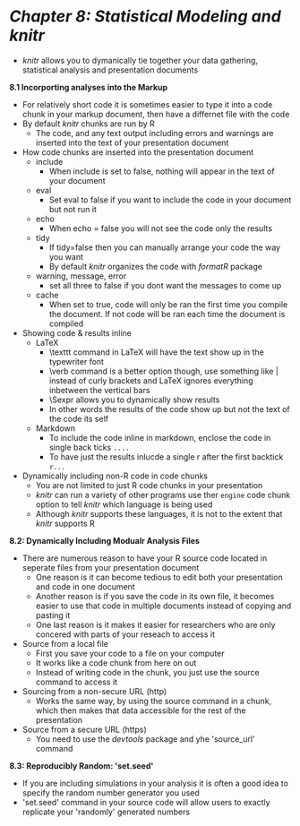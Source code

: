 **_Chapter 8: Statistical Modeling and knitr_**
========================================================
- _knitr_ allows you to dymanically tie together your data gathering, statistical analysis and presentation documents  

**8.1 Incorporting analyses into the Markup**
- For relatively short code it is sometimes easier to type it into a code chunk in your markup document, then have a differnet file with the code
- By default _knitr_ chunks are run by R 
  - The code, and any text output including errors and warnings are inserted into the text of your presentation document
- How code chunks are inserted into the presentation document
  - include
      - When include is set to false, nothing will appear in the text of your document 
  - eval
      - Set eval to false if you want to include the code in your document but not run it 
  - echo 
      - When echo = false you will not see the code only the results 
  - tidy 
      - If tidy=false then you can manually arrange your code the way you want
      - By default _knitr_ organizes the code with _formatR_ package 
  - warning, message, error 
      - set all three to false if you dont want the messages to come up
  - cache 
      - When set to true, code will only be ran the first time you compile the document. If not code will be ran each time the document is compiled
- Showing code & results inline 
  - LaTeX 
      - \texttt command in LaTeX will have the text show up in the typewriter font 
      - \verb command is a better option though, use something like | instead of curly brackets and LaTeX ignores everything inbetween the vertical bars 
      - \Sexpr allows you to dynamically show results
      - In other words the results of the code show up but not the text of the code its self 
  - Markdown
      - To include the code inline in markdown, enclose the code in single back ticks `....`
      - To have just the results inlucde a single r after the first backtick `r...`
- Dynamically including non-R code in code chunks  
  - You are not limited to just R code chunks in your presentation
  - _knitr_ can run a variety of other programs 
  use ther `engine` code chunk option to tell _knitr_ which language is being used 
  - Although _knitr_ supports these languages, it is not to the extent that _knitr_ supports R  
  
**8.2: Dynamically Including Modualr Analysis Files**
- There are numerous reason to have your R source code located in seperate files from your presentation document
  - One reason is it can become tedious to edit both your presentation and code in one document
  - Another reason is if you save the code in its own file, it becomes easier to use that code in multiple documents instead of copying and pasting it 
  - One last reason is it makes it easier for researchers who are only concered with parts of your reseach to access it 
- Source from a local file 
  - First you save your code to a file on your computer 
  - It works like a code chunk from here on out
  - Instead of writing code in the chunk, you just use the source command to access it 
- Sourcing from a non-secure URL (http)
  - Works the same way, by using the source command in a chunk, which then makes that data accessible for the rest of the presentation 
- Source from a secure URL (https)
  - You need to use the _devtools_ package and yhe 'source_url' command  
  
**8.3: Reproducibly Random: 'set.seed'**
- If you are including simulations in your analysis it is often a good idea to specify the random number generator you used 
- 'set.seed' command in your source code will allow users to exactly replicate your 'randomly' generated numbers 

